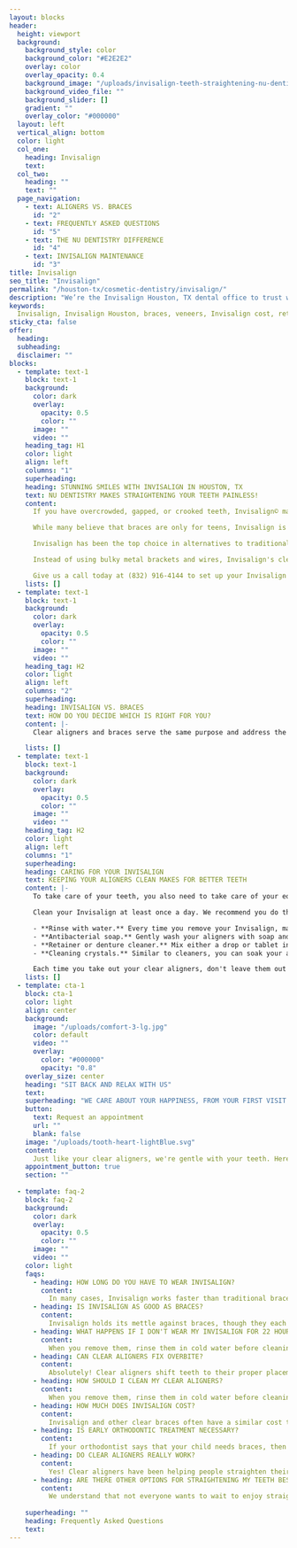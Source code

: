 ```yaml
---
layout: blocks
header:
  height: viewport
  background:
    background_style: color
    background_color: "#E2E2E2"
    overlay: color
    overlay_opacity: 0.4
    background_image: "/uploads/invisalign-teeth-straightening-nu-dentistry-houston-tx-hero.jpg"
    background_video_file: ""
    background_slider: []
    gradient: ""
    overlay_color: "#000000"
  layout: left
  vertical_align: bottom
  color: light
  col_one:
    heading: Invisalign 
    text: 
  col_two:
    heading: ""
    text: ""
  page_navigation:
    - text: ALIGNERS VS. BRACES
      id: "2"
    - text: FREQUENTLY ASKED QUESTIONS
      id: "5"
    - text: THE NU DENTISTRY DIFFERENCE
      id: "4"
    - text: INVISALIGN MAINTENANCE
      id: "3"      
title: Invisalign
seo_title: "Invisalign"
permalink: "/houston-tx/cosmetic-dentistry/invisalign/"
description: "We’re the Invisalign Houston, TX dental office to trust with your smile. Our Invisalign-certified dentists make crowded, crooked teeth no problem. See result..."
keywords:
  Invisalign, Invisalign Houston, braces, veneers, Invisalign cost, retainer, cosmetic dentistry, clear braces, straight teeth, Invisalign before and after, cl...
sticky_cta: false
offer:
  heading: 
  subheading: 
  disclaimer: ""
blocks:
  - template: text-1
    block: text-1
    background:
      color: dark
      overlay:
        opacity: 0.5
        color: ""
      image: ""
      video: ""
    heading_tag: H1
    color: light
    align: left
    columns: "1"
    superheading: 
    heading: STUNNING SMILES WITH INVISALIGN IN HOUSTON, TX
    text: NU DENTISTRY MAKES STRAIGHTENING YOUR TEETH PAINLESS!
    content: 
      If you have overcrowded, gapped, or crooked teeth, Invisalign© may be a great choice for you! Nu Dentistry is a certified Invisalign provider and can work with you to create your beautiful smile!

      While many believe that braces are only for teens, Invisalign is the treatment for everyone. Available for tweens, teens, and adults, it is an excellent cosmetic dentistry option for people who want straight teeth but don't like the look of traditional braces.

      Invisalign has been the top choice in alternatives to traditional orthodontic treatments for a good reason. These clear aligners are virtually invisible, removing the issue of aesthetics when it comes to teeth alignment.

      Instead of using bulky metal brackets and wires, Invisalign's clear aligner trays are custom designed to meet your desired smile goals discreetly. New trays are used approximately every two weeks to move your teeth to their desired position successfully.

      Give us a call today at (832) 916-4144 to set up your Invisalign consultation.
    lists: []
  - template: text-1
    block: text-1
    background:
      color: dark
      overlay:
        opacity: 0.5
        color: ""
      image: ""
      video: ""
    heading_tag: H2
    color: light
    align: left
    columns: "2"
    superheading: 
    heading: INVISALIGN VS. BRACES
    text: HOW DO YOU DECIDE WHICH IS RIGHT FOR YOU?
    content: |-
      Clear aligners and braces serve the same purpose and address the same problems: crowded or crooked teeth, overjet, over and underbite, and even incorrectly aligned jaws. However, their different approaches are about more than just aesthetics. Traditional braces, which use materials like metal, porcelain, and plastic, are composed of brackets, wiring, and elastic bands that stand out front and center on your teeth. Since they're cemented to your teeth throughout the process, wearers have to be careful about their diets and oral hygiene habits. Otherwise, they risk damaging their braces. Clear aligners, however, are easily removable, making eating and caring for your teeth a breeze in comparison. With traditional orthodontics, patients often find it more challenging to keep up with their dental hygiene, considering it a hassle. Poor oral hygiene often leads to cavities and other dental issues, which can be complicated to treat when maneuvering around their braces. A major benefit to clear aligners is their ability to be removed. Invisalign is at its most effective when it's worn at least 22 hours every day. You can remove them, so you don't have to be self-conscious about your smile at special outings or while eating with friends and family. However, the more you leave your trays off, the more slowly your treatment will progress.

    lists: []
  - template: text-1
    block: text-1
    background:
      color: dark
      overlay:
        opacity: 0.5
        color: ""
      image: ""
      video: ""
    heading_tag: H2
    color: light
    align: left
    columns: "1"
    superheading: 
    heading: CARING FOR YOUR INVISALIGN
    text: KEEPING YOUR ALIGNERS CLEAN MAKES FOR BETTER TEETH
    content: |-
      To take care of your teeth, you also need to take care of your equipment. After all, no jockey enters a horse race without tending to their prized stallion—not if they want to cross the finish line in first place—and the same is true for your clear aligners. They need proper upkeep and maintenance to ensure your path to perfect teeth is quick and straightforward.

      Clean your Invisalign at least once a day. We recommend you do this in the morning to both set a routine for yourself and to make sure you maintain healthy oral hygiene habits. There are a few different methods for cleaning your aligners:

      - **Rinse with water.** Every time you remove your Invisalign, make sure you rinse them with cold water, never hot. Rinsing stops saliva and plaque from building up.
      - **Antibacterial soap.** Gently wash your aligners with soap and water, preferably using a toothbrush. Do not use toothpaste as it can scratch the plastic.
      - **Retainer or denture cleaner.** Mix either a drop or tablet in water, and let your Invisalign soak for 15-20 minutes. Be sure to clear any food or plaque with a toothbrush before soaking.
      - **Cleaning crystals.** Similar to cleaners, you can soak your aligners using approved cleaning crystals mixed with water. Let them sit for 15 minutes before rinsing and returning them to your mouth.

      Each time you take out your clear aligners, don't leave them out to collect bacteria and germs. Put them in your aligner case until you're ready to wear them again. We also recommend that you brush and floss before putting your Invisalign back in to keep both your teeth and your aligners in peak condition.
    lists: []
  - template: cta-1
    block: cta-1
    color: light
    align: center
    background:
      image: "/uploads/comfort-3-lg.jpg"
      color: default
      video: ""
      overlay:
        color: "#000000"
        opacity: "0.8"
    overlay_size: center
    heading: "SIT BACK AND RELAX WITH US"
    text: 
    superheading: "WE CARE ABOUT YOUR HAPPINESS, FROM YOUR FIRST VISIT AND BEYOND"
    button:
      text: Request an appointment
      url: ""
      blank: false
    image: "/uploads/tooth-heart-lightBlue.svg"
    content:
      Just like your clear aligners, we're gentle with your teeth. Here at Nu Dentistry, we understand that your time with us is about more than just the treatment. It's about you. Our Invisalign-trained dentists and orthodontists stop at nothing to ensure you're always comfortable and excited about your next steps.
    appointment_button: true
    section: ""
    
  - template: faq-2
    block: faq-2
    background:
      color: dark
      overlay:
        opacity: 0.5
        color: ""
      image: ""
      video: ""
    color: light
    faqs:
      - heading: HOW LONG DO YOU HAVE TO WEAR INVISALIGN?
        content:
          In many cases, Invisalign works faster than traditional braces. The complexity of your specific dental situation can greatly determine your treatment length, but the average time is 12 to 18 months. However, some patients have been able to correct their teeth alignment in as little as 6 months.
      - heading: IS INVISALIGN AS GOOD AS BRACES?
        content:
          Invisalign holds its mettle against braces, though they each have their advantages over the other. For Invisalign, the invisible braces not only straighten your teeth but are also much more comfortable to wear without needing to change your lifestyle. However, there are some cases for which Invisalign is not appropriate and traditional braces must be used.
      - heading: WHAT HAPPENS IF I DON'T WEAR MY INVISALIGN FOR 22 HOURS A DAY?
        content:
          When you remove them, rinse them in cold water before cleaning them with antibacterial soap. Do not use hot water or toothpaste when washing as these can damage your aligners. As an alternative, you can also soak them in retainer cleaner for 15-20 minutes. Once clean, rinse your aligners and pop them back in your mouth, good as new.
      - heading: CAN CLEAR ALIGNERS FIX OVERBITE?
        content:
          Absolutely! Clear aligners shift teeth to their proper placement, both sideways and upwards. While correcting your overbite, they also have the advantage of moving the gums with your teeth, meaning you won’t have to worry about losing the proportions of your smile.     
      - heading: HOW SHOULD I CLEAN MY CLEAR ALIGNERS?
        content:
          When you remove them, rinse them in cold water before cleaning them with antibacterial soap. Do not use hot water or toothpaste when washing as these can damage your aligners. As an alternative, you can also soak them in retainer cleaner for 15-20 minutes. Once clean, rinse your aligners and pop them back in your mouth, good as new.
      - heading: HOW MUCH DOES INVISALIGN COST?
        content:
          Invisalign and other clear braces often have a similar cost to that of traditional braces. Price is determined by the length of the treatment needed. Nu Dentistry is determined to make sure you receive the treatment you deserve in a manner you can afford. We're prepared to work with you to find a payment plan that is comfortable for you.
      - heading: IS EARLY ORTHODONTIC TREATMENT NECESSARY?
        content:
          If your orthodontist says that your child needs braces, then you should listen. Early detection and treatment before your child's adult teeth fully come in can prevent future problems and save you time and money.
      - heading: DO CLEAR ALIGNERS REALLY WORK?
        content:
          Yes! Clear aligners have been helping people straighten their teeth since 1997. Over 3 million dental patients across 2 decades have proven that they not only look good but are super effective. You'll be amazed by your Invisalign before and after!
      - heading: ARE THERE OTHER OPTIONS FOR STRAIGHTENING MY TEETH BESIDES BRACES?
        content:
          We understand that not everyone wants to wait to enjoy straight teeth. For those patients, we offer veneers. This cosmetic dentistry service involves bonding a thin porcelain veneer to your existing tooth to change its appearance to exactly how you want it. Veneers can not only straighten crooked teeth but whiten and lengthen them too.
          
    superheading: ""
    heading: Frequently Asked Questions
    text: 
---
```

